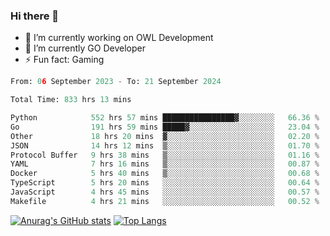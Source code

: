 ### Hi there 👋 

- 🔭 I’m currently working on OWL Development
- 🌱 I’m currently GO Developer
-  ⚡ Fun fact: Gaming
  
  <!--
- 👯 I’m looking to collaborate on ...
- 🤔 I’m looking for help with ...
- 💬 Ask me about ...
- 📫 How to reach me: ...
- 😄 Pronouns: ...
-->

<!--START_SECTION:waka-->

```python
From: 06 September 2023 - To: 21 September 2024

Total Time: 833 hrs 13 mins

Python            552 hrs 57 mins ████████████████▓░░░░░░░░   66.36 %
Go                191 hrs 59 mins █████▓░░░░░░░░░░░░░░░░░░░   23.04 %
Other             18 hrs 20 mins  ▓░░░░░░░░░░░░░░░░░░░░░░░░   02.20 %
JSON              14 hrs 12 mins  ▒░░░░░░░░░░░░░░░░░░░░░░░░   01.70 %
Protocol Buffer   9 hrs 38 mins   ▒░░░░░░░░░░░░░░░░░░░░░░░░   01.16 %
YAML              7 hrs 16 mins   ▒░░░░░░░░░░░░░░░░░░░░░░░░   00.87 %
Docker            5 hrs 40 mins   ▒░░░░░░░░░░░░░░░░░░░░░░░░   00.68 %
TypeScript        5 hrs 20 mins   ░░░░░░░░░░░░░░░░░░░░░░░░░   00.64 %
JavaScript        4 hrs 45 mins   ░░░░░░░░░░░░░░░░░░░░░░░░░   00.57 %
Makefile          4 hrs 21 mins   ░░░░░░░░░░░░░░░░░░░░░░░░░   00.52 %
```

<!--END_SECTION:waka-->

[![Anurag's GitHub stats](https://github-readme-stats.vercel.app/api?username=aebalz&show_icons=true&theme=codeSTACKr)](https://github.com/anuraghazra/github-readme-stats)
[![Top Langs](https://github-readme-stats.vercel.app/api/top-langs/?username=aebalz&layout=compact&card_width=350&theme=codeSTACKr)](https://github.com/anuraghazra/github-readme-stats)
<!-- [![Readme Card](https://github-readme-stats.vercel.app/api/pin/?username=aebalz&repo=go-gin-gone&show_owner=true)](https://github.com/anuraghazra/github-readme-stats)-->
